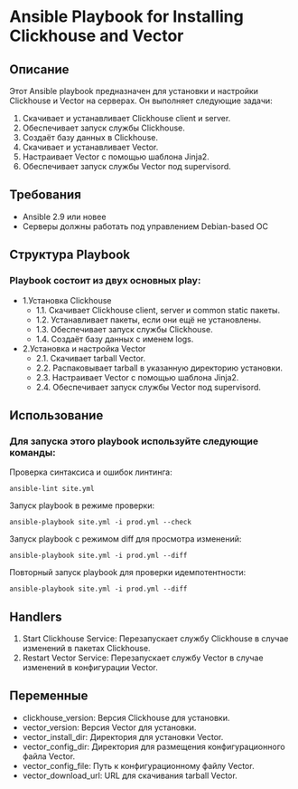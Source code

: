 # Ansible Playbook for Installing Clickhouse and Vector

## Описание

Этот Ansible playbook предназначен для установки и настройки Clickhouse и Vector на серверах. Он выполняет следующие задачи:

1. Скачивает и устанавливает Clickhouse client и server.
2. Обеспечивает запуск службы Clickhouse.
3. Создаёт базу данных в Clickhouse.
4. Скачивает и устанавливает Vector.
5. Настраивает Vector с помощью шаблона Jinja2.
6. Обеспечивает запуск службы Vector под supervisord.

## Требования

- Ansible 2.9 или новее
- Серверы должны работать под управлением Debian-based ОС


## Структура Playbook
### Playbook состоит из двух основных play:

- 1.Установка Clickhouse
  - 1.1. Скачивает Clickhouse client, server и common static пакеты. 
  - 1.2. Устанавливает пакеты, если они ещё не установлены.
  - 1.3. Обеспечивает запуск службы Clickhouse.
  - 1.4. Создаёт базу данных с именем logs.
- 2.Установка и настройка Vector
  - 2.1. Скачивает tarball Vector.
  - 2.2. Распаковывает tarball в указанную директорию установки.
  - 2.3. Настраивает Vector с помощью шаблона Jinja2.
  - 2.4. Обеспечивает запуск службы Vector под supervisord.


## Использование

### Для запуска этого playbook используйте следующие команды:

Проверка синтаксиса и ошибок линтинга:
```
ansible-lint site.yml
```

Запуск playbook в режиме проверки:
```
ansible-playbook site.yml -i prod.yml --check
```

Запуск playbook с режимом diff для просмотра изменений:
```
ansible-playbook site.yml -i prod.yml --diff
```

Повторный запуск playbook для проверки идемпотентности:
```
ansible-playbook site.yml -i prod.yml --diff
```

## Handlers

1. Start Clickhouse Service: Перезапускает службу Clickhouse в случае изменений в пакетах Clickhouse.
2. Restart Vector Service: Перезапускает службу Vector в случае изменений в конфигурации Vector.


## Переменные

- clickhouse_version: Версия Clickhouse для установки.
- vector_version: Версия Vector для установки.
- vector_install_dir: Директория для установки Vector.
- vector_config_dir: Директория для размещения конфигурационного файла Vector.
- vector_config_file: Путь к конфигурационному файлу Vector.
- vector_download_url: URL для скачивания tarball Vector.
